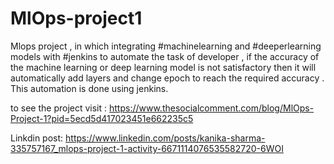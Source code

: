 # MlOps-project1

Mlops project , in which integrating #machinelearning and #deeperlearning models with #jenkins to automate the task of developer , if the accuracy of the machine learning or deep learning model is not satisfactory then it will automatically add layers and change epoch to reach the required accuracy . 
This automation is done using jenkins.

to see  the project visit : https://www.thesocialcomment.com/blog/MlOps-Project-1?pid=5ecd5d417023451e662235c5

Linkdin post: https://www.linkedin.com/posts/kanika-sharma-335757167_mlops-project-1-activity-6671114076535582720-6WOI

